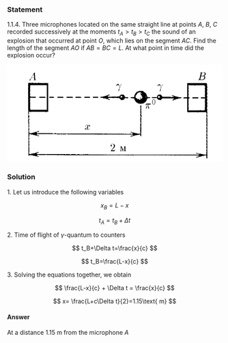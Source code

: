 ###  Statement

$1.1.4.$ Three microphones located on the same straight line at points $A$, $B$, $C$ recorded successively at the moments $t_A > t_B > t_C$ the sound of an explosion that occurred at point $O$, which lies on the segment $AC$. Find the length of the segment $AO$ if $AB = BC = L$. At what point in time did the explosion occur?

![ For problem 1.1.4 |848x381, 39%](../../img/1.1.4/statement.png)

### Solution

1\. Let us introduce the following variables

$$
x_B=L-x
$$

$$
t_A=t_B+\Delta t
$$

2\. Time of flight of $\gamma$-quantum to counters

$$
t_B+\Delta t=\frac{x}{c}
$$

$$
t_B=\frac{L-x}{c}
$$

3\. Solving the equations together, we obtain

$$
\frac{L-x}{c} + \Delta t = \frac{x}{c}
$$

$$
x= \frac{L+c\Delta t}{2}=1.15\text{ m}
$$

#### Answer

At a distance $1.15\text{ m}$ from the microphone $A$